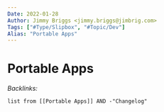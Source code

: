 ```yaml
---
Date: 2022-01-28
Author: Jimmy Briggs <jimmy.briggs@jimbrig.com>
Tags: ["#Type/Slipbox", "#Topic/Dev"]
Alias: "Portable Apps"
---
```


# Portable Apps

*Backlinks:*

```dataview
list from [[Portable Apps]] AND -"Changelog"
```